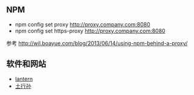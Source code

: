 ## NPM

* npm config set proxy http://proxy.company.com:8080
* npm config set https-proxy http://proxy.company.com:8080

参考 http://wil.boayue.com/blog/2013/06/14/using-npm-behind-a-proxy/


## 软件和网站

* [lantern](https://github.com/getlantern/lantern)
* [土行孙](https://itxs.li/)
